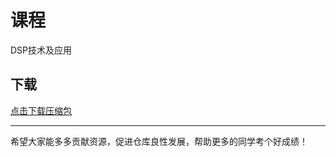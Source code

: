 # 课程

DSP技术及应用

## 下载

[点击下载压缩包](https://minhaskamal.github.io/DownGit/#/home?url=https://github.com/Royfor12/CQUT-electronic-information-engineering/tree/main/%E8%AF%BE%E7%A8%8B%E7%9B%AE%E5%BD%95/DSP%E6%8A%80%E6%9C%AF%E5%8F%8A%E5%BA%94%E7%94%A8)

---

希望大家能多多贡献资源，促进仓库良性发展，帮助更多的同学考个好成绩！